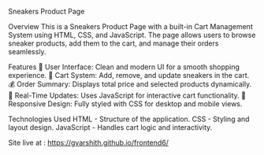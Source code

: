 Sneakers Product Page

Overview
This is a Sneakers Product Page with a built-in Cart Management System using HTML, CSS, and JavaScript. The page allows users to browse sneaker products, add them to the cart, and manage their orders seamlessly.

Features
📌 User Interface: Clean and modern UI for a smooth shopping experience.
🛒 Cart System: Add, remove, and update sneakers in the cart.
💰 Order Summary: Displays total price and selected products dynamically.
🔄 Real-Time Updates: Uses JavaScript for interactive cart functionality.
🎨 Responsive Design: Fully styled with CSS for desktop and mobile views.

Technologies Used
HTML - Structure of the application.
CSS - Styling and layout design.
JavaScript - Handles cart logic and interactivity.

Site live at :
https://gvarshith.github.io/frontend6/
